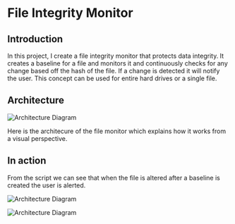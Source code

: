 # File Integrity Monitor
## Introduction

 In this project, I create a file integrity monitor that protects data integrity. It creates a baseline for a file and monitors it and continuously checks for any change based off the hash of the file. If a change is detected it will notify the user. This concept can be used for entire hard drives or a single file.

## Architecture

![Architecture Diagram](https://i.imgur.com/Jneg3Sk.png)

Here is the architecure of the file monitor which explains how it works from a visual perspective.

## In action

From the script we can see that when the file is altered after a baseline is created the user is alerted.

![Architecture Diagram](https://i.imgur.com/t4FHDNs.png)

![Architecture Diagram](https://i.imgur.com/AIRvjnR.png)
